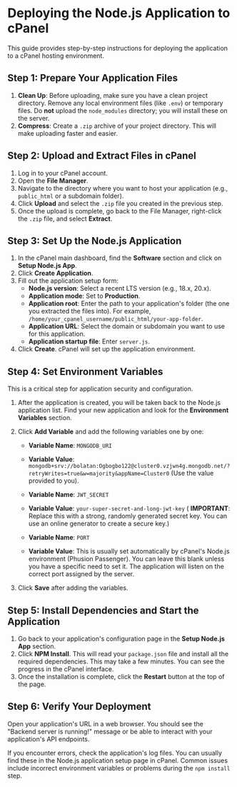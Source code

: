 # Deploying the Node.js Application to cPanel

This guide provides step-by-step instructions for deploying the application to a cPanel hosting environment.

## Step 1: Prepare Your Application Files

1.  **Clean Up**: Before uploading, make sure you have a clean project directory. Remove any local environment files (like `.env`) or temporary files. Do **not** upload the `node_modules` directory; you will install these on the server.
2.  **Compress**: Create a `.zip` archive of your project directory. This will make uploading faster and easier.

## Step 2: Upload and Extract Files in cPanel

1.  Log in to your cPanel account.
2.  Open the **File Manager**.
3.  Navigate to the directory where you want to host your application (e.g., `public_html` or a subdomain folder).
4.  Click **Upload** and select the `.zip` file you created in the previous step.
5.  Once the upload is complete, go back to the File Manager, right-click the `.zip` file, and select **Extract**.

## Step 3: Set Up the Node.js Application

1.  In the cPanel main dashboard, find the **Software** section and click on **Setup Node.js App**.
2.  Click **Create Application**.
3.  Fill out the application setup form:
    *   **Node.js version**: Select a recent LTS version (e.g., 18.x, 20.x).
    *   **Application mode**: Set to **Production**.
    *   **Application root**: Enter the path to your application's folder (the one you extracted the files into). For example, `/home/your_cpanel_username/public_html/your-app-folder`.
    *   **Application URL**: Select the domain or subdomain you want to use for this application.
    *   **Application startup file**: Enter `server.js`.
4.  Click **Create**. cPanel will set up the application environment.

## Step 4: Set Environment Variables

This is a critical step for application security and configuration.

1.  After the application is created, you will be taken back to the Node.js application list. Find your new application and look for the **Environment Variables** section.
2.  Click **Add Variable** and add the following variables one by one:

    *   **Variable Name**: `MONGODB_URI`
    *   **Variable Value**: `mongodb+srv://bolatan:Ogbogbo122@cluster0.vzjwn4g.mongodb.net/?retryWrites=true&w=majority&appName=Cluster0` (Use the value provided to you).

    *   **Variable Name**: `JWT_SECRET`
    *   **Variable Value**: `your-super-secret-and-long-jwt-key` ( **IMPORTANT**: Replace this with a strong, randomly generated secret key. You can use an online generator to create a secure key.)

    *   **Variable Name**: `PORT`
    *   **Variable Value**: This is usually set automatically by cPanel's Node.js environment (Phusion Passenger). You can leave this blank unless you have a specific need to set it. The application will listen on the correct port assigned by the server.

3.  Click **Save** after adding the variables.

## Step 5: Install Dependencies and Start the Application

1.  Go back to your application's configuration page in the **Setup Node.js App** section.
2.  Click **NPM Install**. This will read your `package.json` file and install all the required dependencies. This may take a few minutes. You can see the progress in the cPanel interface.
3.  Once the installation is complete, click the **Restart** button at the top of the page.

## Step 6: Verify Your Deployment

Open your application's URL in a web browser. You should see the "Backend server is running!" message or be able to interact with your application's API endpoints.

If you encounter errors, check the application's log files. You can usually find these in the Node.js application setup page in cPanel. Common issues include incorrect environment variables or problems during the `npm install` step.
